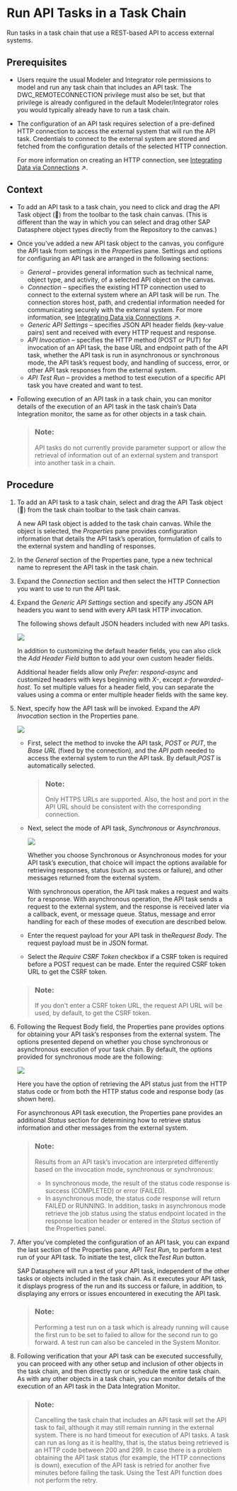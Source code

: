 <!-- loio9a8489ed7443436197fbd8b8ffba61ab -->

<link rel="stylesheet" type="text/css" href="../css/sap-icons.css"/>

# Run API Tasks in a Task Chain

Run tasks in a task chain that use a REST-based API to access external systems.



<a name="loio9a8489ed7443436197fbd8b8ffba61ab__prereq_c1j_kks_tfc"/>

## Prerequisites

-   Users require the usual Modeler and Integrator role permissions to model and run any task chain that includes an API task. The DWC\_REMOTECONNECTION privilege must also be set, but that privilege is already configured in the default Modeler/Integrator roles you would typically already have to run a task chain.
-   The configuration of an API task requires selection of a pre-defined HTTP connection to access the external system that will run the API task. Credentials to connect to the external system are stored and fetched from the configuration details of the selected HTTP connection.

    For more information on creating an HTTP connection, see [Integrating Data via Connections](https://help.sap.com/viewer/9f36ca35bc6145e4acdef6b4d852d560/DEV_CURRENT/en-US/eb85e157ab654152bd68a8714036e463.html "Users with a space administrator or integrator role can create connections to SAP and non-SAP source systems, including cloud and on-premise systems and partner tools, and to target systems for outbound replication flows. Users with modeler roles can import data via connections for preparation and modeling in SAP Datasphere.") :arrow_upper_right:.




## Context

-   To add an API task to a task chain, you need to click and drag the API Task object \(<span class="FPA-icons-V3"></span>\) from the toolbar to the task chain canvas. \(This is different than the way in which you can select and drag other SAP Datasphere object types directly from the Repository to the canvas.\)
-   Once you’ve added a new API task object to the canvas, you configure the API task from settings in the *Properties* pane. Settings and options for configuring an API task are arranged in the following sections:
    -   *General* – provides general information such as technical name, object type, and activity, of a selected API object on the canvas.
    -   *Connection* – specifies the existing HTTP connection used to connect to the external system where an API task will be run. The connection stores host, path, and credential information needed for communicating securely with the external system. For more information, see [Integrating Data via Connections](https://help.sap.com/viewer/9f36ca35bc6145e4acdef6b4d852d560/DEV_CURRENT/en-US/eb85e157ab654152bd68a8714036e463.html "Users with a space administrator or integrator role can create connections to SAP and non-SAP source systems, including cloud and on-premise systems and partner tools, and to target systems for outbound replication flows. Users with modeler roles can import data via connections for preparation and modeling in SAP Datasphere.") :arrow_upper_right:.
    -   *Generic API Settings* – specifies JSON API header fields \(key-value pairs\) sent and received with every HTTP request and response.
    -   *API Invocation* – specifies the HTTP method \(POST or PUT\) for invocation of an API task, the base URL and endpoint path of the API task, whether the API task is run in asynchronous or synchronous mode, the API task’s request body, and handling of success, error, or other API task responses from the external system.
    -   *API Test Run* – provides a method to test execution of a specific API task you have created and want to test.

-   Following execution of an API task in a task chain, you can monitor details of the execution of an API task in the task chain’s Data Integration monitor, the same as for other objects in a task chain.

    > ### Note:  
    > API tasks do not currently provide parameter support or allow the retrieval of information out of an external system and transport into another task in a chain.




## Procedure

1.  To add an API task to a task chain, select and drag the API Task object \(<span class="FPA-icons-V3"></span>\) from the task chain toolbar to the task chain canvas.

    A new API task object is added to the task chain canvas. While the object is selected, the *Properties* pane provides configuration information that details the API task’s operation, formulation of calls to the external system and handling of responses.

2.  In the *General* section of the Properties pane, type a new technical name to represent the API task in the task chain.

3.  Expand the *Connection* section and then select the HTTP Connection you want to use to run the API task.

4.  Expand the *Generic API Settings* section and specify any JSON API headers you want to send with every API task HTTP invocation.

    The following shows default JSON headers included with new API tasks.

    ![](images/Generic_API_Settings_2b38b64.png)

    In addition to customizing the default header fields, you can also click the *Add Header Field* button to add your own custom header fields.

    Additional header fields allow only *Prefer: respond-async* and customized headers with keys beginning with *X-*, except *x-forwarded-host*. To set multiple values for a header field, you can separate the values using a comma or enter multiple header fields with the same key.

5.  Next, specify how the API task will be invoked. Expand the *API Invocation* section in the Properties pane.

    ![](images/API_Invocation_1d94339.png)

    -   First, select the method to invoke the API task, *POST* or *PUT*, the *Base URL* \(fixed by the connection\), and the *API path* needed to access the external system to run the API task. By default,*POST* is automatically selected.

        > ### Note:  
        > Only HTTPS URLs are supported. Also, the host and port in the API URL should be consistent with the corresponding connection.

    -   Next, select the mode of API task, *Synchronous* or *Asynchronous*.

        ![](images/Invoke_Mode_1f064cf.png)

        Whether you choose Synchronous or Asynchronous modes for your API task’s execution, that choice will impact the options available for retrieving responses, status \(such as success or failure\), and other messages returned from the external system.

        With synchronous operation, the API task makes a request and waits for a response. With asynchronous operation, the API task sends a request to the external system, and the response is received later via a callback, event, or message queue. Status, message and error handling for each of these modes of execution are described below.

    -   Enter the request payload for your API task in the*Request Body*. The request payload must be in JSON format.
    -   Select the *Require CSRF Token* checkbox if a CSRF token is required before a POST request can be made. Enter the required CSRF token URL to get the CSRF token.

    > ### Note:  
    > If you don't enter a CSRF token URL, the request API URL will be used, by default, to get the CSRF token.

6.  Following the Request Body field, the Properties pane provides options for obtaining your API task’s responses from the external system. The options presented depend on whether you chose synchronous or asynchronous execution of your task chain. By default, the options provided for synchronous mode are the following:

    ![](images/Invoke_Response_a411acb.png)

    Here you have the option of retrieving the API status just from the HTTP status code or from both the HTTP status code and response body \(as shown here\).

    For asynchronous API task execution, the Properties pane provides an additional *Status* section for determining how to retrieve status information and other messages from the external system.

    > ### Note:  
    > Results from an API task’s invocation are interpreted differently based on the invocation mode, synchronous or synchronous:
    > 
    > -   In synchronous mode, the result of the status code response is success \(COMPLETED\) or error \(FAILED\).
    > -   In asynchronous mode, the status code response will return FAILED or RUNNING. In addition, tasks in asynchronous mode retrieve the job status using the status endpoint located in the response location header or entered in the *Status* section of the Properties panel.

7.  After you’ve completed the configuration of an API task, you can expand the last section of the Properties pane, *API Test Run*, to perform a test run of your API task. To initiate the test, click the*Test Run* button.

    SAP Datasphere will run a test of your API task, independent of the other tasks or objects included in the task chain. As it executes your API task, it displays progress of the run and its success or failure, in addition, to displaying any errors or issues encountered in executing the API task.

    > ### Note:  
    > Performing a test run on a task which is already running will cause the first run to be set to failed to allow for the second run to go forward. A test run can also be canceled in the System Monitor.

8.  Following verification that your API task can be executed successfully, you can proceed with any other setup and inclusion of other objects in the task chain, and then directly run or schedule the entire task chain. As with any other objects in a task chain, you can monitor details of the execution of an API task in the Data Integration Monitor.

    > ### Note:  
    > Cancelling the task chain that includes an API task will set the API task to fail, although it may still remain running in the external system. There is no hard timeout for execution of API tasks. A task can run as long as it is healthy, that is, the status being retrieved is an HTTP code between 200 and 299. In case there is a problem obtaining the API task status \(for example, the HTTP connections is down\), execution of the API task is retried for another five minutes before failing the task. Using the Test API function does not perform the retry.


